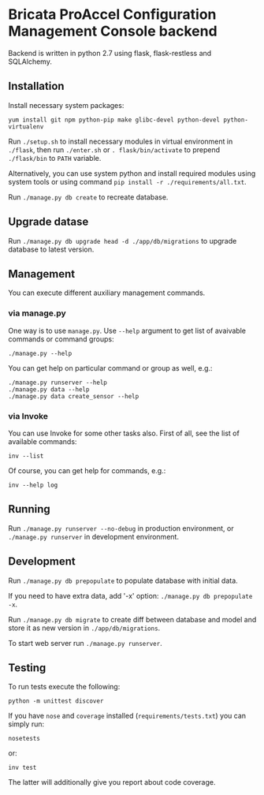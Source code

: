 # Bricata ProAccel Configuration Management Console backend

Backend is written in python 2.7 using flask, flask-restless and SQLAlchemy.


## Installation

Install necessary system packages:

    yum install git npm python-pip make glibc-devel python-devel python-virtualenv

Run `./setup.sh` to install necessary modules in virtual environment in
`./flask`, then run `./enter.sh` or `. flask/bin/activate`
to prepend `./flask/bin` to `PATH` variable.

Alternatively, you can use system python and install required modules using
system tools or using command `pip install -r ./requirements/all.txt`.

Run `./manage.py db create` to recreate database.


## Upgrade datase

Run `./manage.py db upgrade head -d ./app/db/migrations` to upgrade database to latest version.


## Management

You can execute different auxiliary management commands.


### via manage.py

One way is to use `manage.py`. Use `--help` argument to get list of avaivable
commands or command groups:

    ./manage.py --help

You can get help on particular command or group as well, e.g.:

    ./manage.py runserver --help
    ./manage.py data --help
    ./manage.py data create_sensor --help


### via Invoke

You can use Invoke for some other tasks also. First of all, see the list of
available commands:

    inv --list

Of course, you can get help for commands, e.g.:

    inv --help log


## Running

Run `./manage.py runserver --no-debug` in production environment,
or `./manage.py runserver` in development environment.


## Development

Run `./manage.py db prepopulate` to populate database with initial data.

If you need to have extra data, add '-x' option: `./manage.py db prepopulate -x`.

Run `./manage.py db migrate` to create diff between database and model and
store it as new version in `./app/db/migrations`.

To start web server run `./manage.py runserver`.


## Testing

To run tests execute the following:

    python -m unittest discover

If you have `nose` and `coverage` installed (`requirements/tests.txt`) you can
simply run:

    nosetests

or:

    inv test

The latter will additionally give you report about code coverage.
